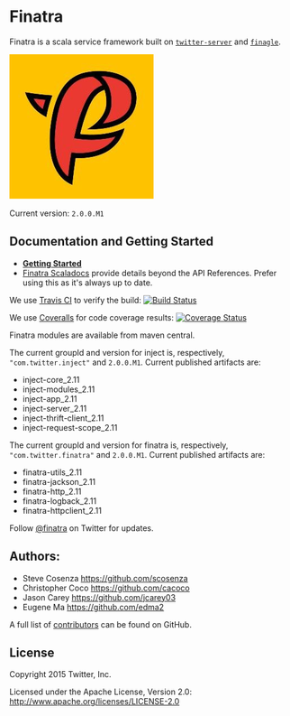 # Finatra

Finatra is a scala service framework built on [`twitter-server`](https://github.com/twitter/twitter-server) and [`finagle`](https://github.com/twitter/finagle).

![Finatra Logo](finatra_logo.jpg)

Current version: `2.0.0.M1`

## Documentation and Getting Started

* [**Getting Started**](https://github.com/twitter/finatrav2/blob/master/finatra/README.md)
* [Finatra Scaladocs](http://twitter.github.com/finatra) provide details beyond the API References. Prefer using this as it's always up to date.

We use [Travis CI](http://travis-ci.org/) to verify the build:
[![Build Status](https://secure.travis-ci.org/twitter/finatra.png?branch=master)](http://travis-ci.org/twitter/finatra?branch=master)

We use [Coveralls](https://coveralls.io/r/twitter/finatra) for code coverage results:
[![Coverage Status](https://coveralls.io/repos/twitter/finatra/badge.png?branch=master)](https://coveralls.io/r/twitter/finatra?branch=master)

Finatra modules are available from maven central.

The current groupId and version for inject is, respectively, `"com.twitter.inject"` and  `2.0.0.M1`. Current published artifacts are:

* inject-core_2.11
* inject-modules_2.11
* inject-app_2.11
* inject-server_2.11
* inject-thrift-client_2.11
* inject-request-scope_2.11

The current groupId and version for finatra is, respectively, `"com.twitter.finatra"` and  `2.0.0.M1`. Current published artifacts are:

* finatra-utils_2.11
* finatra-jackson_2.11
* finatra-http_2.11
* finatra-logback_2.11
* finatra-httpclient_2.11

Follow [@finatra](http://twitter.com/finatra) on Twitter for updates.

## Authors:
* Steve Cosenza <https://github.com/scosenza>
* Christopher Coco <https://github.com/cacoco>
* Jason Carey <https://github.com/jcarey03>
* Eugene Ma <https://github.com/edma2>

A full list of [contributors](https://github.com/twitter/finatra/graphs/contributors) can be found on GitHub.


## License
Copyright 2015 Twitter, Inc.

Licensed under the Apache License, Version 2.0: http://www.apache.org/licenses/LICENSE-2.0
